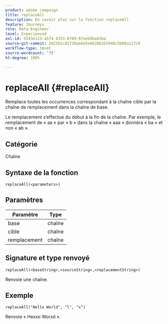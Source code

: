 ```yaml
---
product: adobe campaign
title: replaceAll
description: En savoir plus sur la fonction replaceAll
feature: Journeys
role: Data Engineer
level: Experienced
exl-id: 5543e123-a5f4-4153-8709-97eeb9be83ba
source-git-commit: 2022b2c81738ae6d3e66280265948c5b88a117c8
workflow-type: tm+mt
source-wordcount: '75'
ht-degree: 100%

---
```


# replaceAll {#replaceAll}

Remplace toutes les occurrences correspondant à la chaîne cible par la chaîne de remplacement dans la chaîne de base.

Le remplacement s’effectue du début à la fin de la chaîne. Par exemple, le remplacement de « aa » par « b » dans la chaîne « aaa » donnera « ba » et non « ab ». 

## Catégorie

Chaîne

## Syntaxe de la fonction

`replaceAll(<parameters>)`

## Paramètres

| Paramètre | Type |
|-----------|--------------|
| base | chaîne |
| cible | chaîne |
| remplacement | chaîne |

## Signature et type renvoyé

`replaceAll(<baseString>,<sourceString>,<replacementString>)`

Renvoie une chaîne.

## Exemple

`replaceAll("Hello World", "l", "x")`

Renvoie « Hexxo Worxd ».

